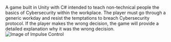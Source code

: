 A game built in Unity with C# intended to teach non-technical people the basics of Cybersecurity within the workplace.
The player must go through a generic workday and resist the temptations to breach Cybersecurity protocol. If the player makes the wrong decision, the game will provide a detailed explanation why it was the wrong decision.
![Image of Impulse Control](https://repository-images.githubusercontent.com/744717915/263320ca-e28d-47ff-8217-36e79ba475b8)
